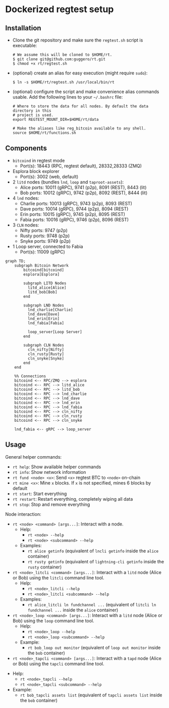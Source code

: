 # Dockerized regtest setup

## Installation

* Clone the git repository and make sure the `regtest.sh` script is executable:

  ```shell
  # We assume this will be cloned to $HOME/rt.
  $ git clone git@github.com:guggero/rt.git
  $ chmod +x rt/regtest.sh
  ```
* (optional) create an alias for easy execution (might require `sudo`):
  ```shell
  $ ln -s $HOME/rt/regtest.sh /usr/local/bin/rt
  ```
* (optional) configure the script and make convenience alias commands usable.
  Add the following lines to your `~/.bashrc` file:
  ```shell
  # Where to store the data for all nodes. By default the data directory in this
  # project is used.
  export REGTEST_MOUNT_DIR=$HOME/rt/data
  
  # Make the aliases like reg_bitcoin available to any shell.
  source $HOME/rt/functions.sh
  ```

## Components

* `bitcoind` in regtest mode
  + Port(s): 18443 (RPC, regtest default), 28332,28333 (ZMQ)
* Esplora block explorer
  + Port(s): 3002 (web, default)
* 2 `litd` nodes (bundles `lnd`, `loop` and `taproot-assets`):
  + Alice ports: 10011 (gRPC), 9741 (p2p), 8091 (REST), 8443 (lit)
  + Bob   ports: 10012 (gRPC), 9742 (p2p), 8092 (REST), 8444 (lit)
* 4 `lnd` nodes:
  + Charlie ports: 10013 (gRPC), 9743 (p2p), 8093 (REST)
  + Dave    ports: 10014 (gRPC), 9744 (p2p), 8094 (REST)
  + Erin    ports: 10015 (gRPC), 9745 (p2p), 8095 (REST)
  + Fabia   ports: 10016 (gRPC), 9746 (p2p), 8096 (REST)
* 3 `CLN` nodes:
  + Nifty ports: 9747 (p2p)
  + Rusty ports: 9748 (p2p)
  + Snyke ports: 9749 (p2p)
* 1 Loop server, connected to Fabia
  + Port(s): 11009 (gRPC)

```mermaid
graph TD;
    subgraph Bitcoin Network
        bitcoind[bitcoind]
        esplora[Esplora]

        subgraph LITD Nodes
          litd_alice[Alice]
          litd_bob[Bob]
        end
  
        subgraph LND Nodes
          lnd_charlie[Charlie]
          lnd_dave[Dave]
          lnd_erin[Erin]
          lnd_fabia[Fabia]
  
          loop_server[Loop Server]
        end
  
        subgraph CLN Nodes
          cln_nifty[Nifty]
          cln_rusty[Rusty]
          cln_snyke[Snyke]
        end
    end

    %% Connections
    bitcoind <-- RPC/ZMQ --> esplora
    bitcoind <-- RPC --> litd_alice
    bitcoind <-- RPC --> litd_bob
    bitcoind <-- RPC --> lnd_charlie
    bitcoind <-- RPC --> lnd_dave
    bitcoind <-- RPC --> lnd_erin
    bitcoind <-- RPC --> lnd_fabia
    bitcoind <-- RPC --> cln_nifty
    bitcoind <-- RPC --> cln_rusty
    bitcoind <-- RPC --> cln_snyke

    lnd_fabia <-- gRPC --> loop_server

```

## Usage

General helper commands:

* `rt help`: Show available helper commands
* `rt info`: Show network information
* `rt fund <node> <x>`: Send `<x>` regtest BTC to `<node>` on-chain
* `rt mine <x>`: Mine `x` blocks. If `x` is not specified, mines 6 blocks by default
* `rt start`: Start everything
* `rt restart`: Restart everything, completely wiping all data
* `rt stop`: Stop and remove everything

Node interaction:
 * `rt <node> <command> [args...]`: Interact with a node.
    + Help:
       + `rt <node> --help`
       + `rt <node> <subcommand> --help`
    + Examples:
       + `rt alice getinfo` (equivalent of `lncli getinfo` inside the `alice` container)
       + `rt rusty getinfo` (equivalent of `lightning-cli getinfo` inside the `rusty` container)
 * `rt <node>_litcli <command> [args...]`: Interact with a `litd` node (Alice or Bob) using the `litcli` command line tool.
    + Help:
       + `rt <node>_litcli --help`
       + `rt <node>_litcli <subcommand> --help`
    + Examples:
       + `rt alice_litcli ln fundchannel ...` (equivalent of `litcli ln fundchannel ...` inside the `alice` container)
 * `rt <node>_loop <command> [args...]`: Interact with a `litd` node (Alice or Bob) using the `loop` command line tool.
   + Help:
       + `rt <node>_loop --help`
       + `rt <node>_loop <subcommand> --help`
   + Example:
       + `rt bob_loop out monitor` (equivalent of `loop out monitor` inside the `bob` container)
* `rt <node>_tapcli <command> [args...]`: Interact with a `tapd` node (Alice or Bob) using the `tapcli` command line tool.
+ Help:
    + `rt <node>_tapcli --help`
    + `rt <node>_tapcli <subcommand> --help`
+ Example:
    + `rt bob_tapcli assets list` (equivalent of `tapcli assets list` inside the `bob` container)
